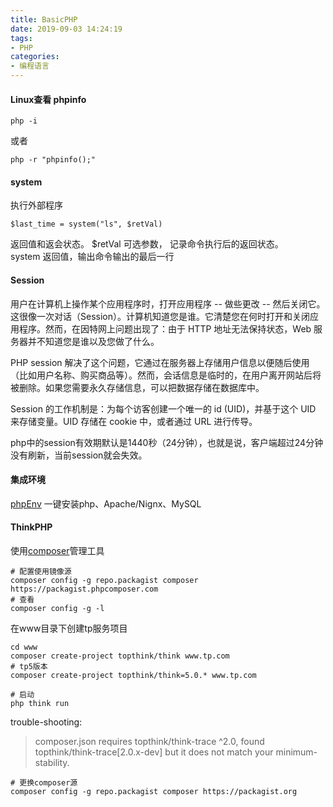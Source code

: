 ```yaml
---
title: BasicPHP
date: 2019-09-03 14:24:19
tags:
- PHP
categories: 
- 编程语言
---
```

#### Linux查看 phpinfo
```
php -i
```
或者
```
php -r "phpinfo();"
```
#### system
执行外部程序
```
$last_time = system("ls", $retVal)
```
返回值和返会状态。 
$retVal 可选参数， 记录命令执行后的返回状态。<br>
system 返回值，输出命令输出的最后一行

#### Session
用户在计算机上操作某个应用程序时，打开应用程序 -- 做些更改 -- 然后关闭它。这很像一次对话（Session）。计算机知道您是谁。它清楚您在何时打开和关闭应用程序。然而，在因特网上问题出现了：由于 HTTP 地址无法保持状态，Web 服务器并不知道您是谁以及您做了什么。

PHP session 解决了这个问题，它通过在服务器上存储用户信息以便随后使用（比如用户名称、购买商品等）。然而，会话信息是临时的，在用户离开网站后将被删除。如果您需要永久存储信息，可以把数据存储在数据库中。

Session 的工作机制是：为每个访客创建一个唯一的 id (UID)，并基于这个 UID 来存储变量。UID 存储在 cookie 中，或者通过 URL 进行传导。

php中的session有效期默认是1440秒（24分钟），也就是说，客户端超过24分钟没有刷新，当前session就会失效。

#### 集成环境
[phpEnv](https://www.phpenv.cn/download.html) 一键安装php、Apache/Nignx、MySQL

#### ThinkPHP
使用[composer](https://getcomposer.org/Composer-Setup.exe)管理工具

```
# 配置使用镜像源
composer config -g repo.packagist composer https://packagist.phpcomposer.com
# 查看
composer config -g -l
```
在www目录下创建tp服务项目
```
cd www
composer create-project topthink/think www.tp.com
# tp5版本
composer create-project topthink/think=5.0.* www.tp.com 

# 启动
php think run
```

trouble-shooting:
> composer.json requires topthink/think-trace ^2.0, found topthink/think-trace[2.0.x-dev] but it does not match your minimum-stability.

```
# 更换composer源
composer config -g repo.packagist composer https://packagist.org
```